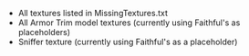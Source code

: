 - All textures listed in MissingTextures.txt
- All Armor Trim model textures (currently using Faithful's as placeholders)
- Sniffer texture (currently using Faithful's as a placeholder)